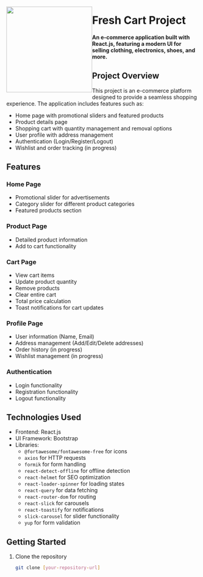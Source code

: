 <img src="https://github.com/user-attachments/assets/4db43041-883c-4e18-a985-84be133afcc8" align="left" height="225px" hspace="0px" vspace="20px">

# Fresh Cart Project

**An e-commerce application built with React.js, featuring a modern UI for selling clothing, electronics, shoes, and more.**

## Project Overview

This project is an e-commerce platform designed to provide a seamless shopping experience. The application includes features such as:

- Home page with promotional sliders and featured products
- Product details page
- Shopping cart with quantity management and removal options
- User profile with address management
- Authentication (Login/Register/Logout)
- Wishlist and order tracking (in progress)

## Features

### Home Page
- Promotional slider for advertisements
- Category slider for different product categories
- Featured products section

### Product Page
- Detailed product information
- Add to cart functionality

### Cart Page
- View cart items
- Update product quantity
- Remove products
- Clear entire cart
- Total price calculation
- Toast notifications for cart updates

### Profile Page
- User information (Name, Email)
- Address management (Add/Edit/Delete addresses)
- Order history (in progress)
- Wishlist management (in progress)

### Authentication
- Login functionality
- Registration functionality
- Logout functionality

## Technologies Used

- Frontend: React.js
- UI Framework: Bootstrap
- Libraries:
  - `@fortawesome/fontawesome-free` for icons
  - `axios` for HTTP requests
  - `formik` for form handling
  - `react-detect-offline` for offline detection
  - `react-helmet` for SEO optimization
  - `react-loader-spinner` for loading states
  - `react-query` for data fetching
  - `react-router-dom` for routing
  - `react-slick` for carousels
  - `react-toastify` for notifications
  - `slick-carousel` for slider functionality
  - `yup` for form validation

## Getting Started

1. Clone the repository
   ```bash
   git clone [your-repository-url]

